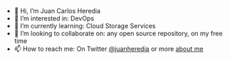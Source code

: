 - 👋 Hi, I’m Juan Carlos Heredia
- 👀 I’m interested in: DevOps
- 🌱 I’m currently learning: Cloud Storage Services
- 💞️ I’m looking to collaborate on: any open source repository, on my free time
- 📫 How to reach me: On Twitter [@juanheredia](https://twitter.com/JuanHeredia) or more [about me](https://about.me/juancarlosherediamayer)

<!---
jheredianet/jheredianet is a ✨ special ✨ repository because its `README.md` (this file) appears on your GitHub profile.
You can click the Preview link to take a look at your changes.
--->
